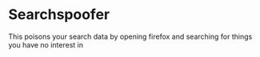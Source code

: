 # Searchspoofer
This poisons your search data by opening firefox and searching for things you have no interest in
